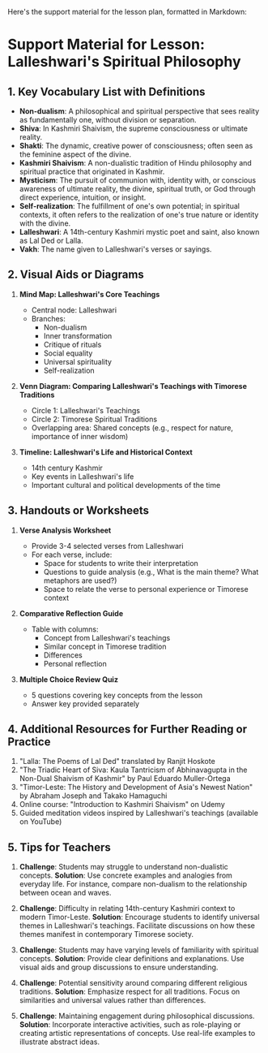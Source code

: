 Here's the support material for the lesson plan, formatted in Markdown:

# Support Material for Lesson: Lalleshwari's Spiritual Philosophy

## 1. Key Vocabulary List with Definitions

- **Non-dualism**: A philosophical and spiritual perspective that sees reality as fundamentally one, without division or separation.
- **Shiva**: In Kashmiri Shaivism, the supreme consciousness or ultimate reality.
- **Shakti**: The dynamic, creative power of consciousness; often seen as the feminine aspect of the divine.
- **Kashmiri Shaivism**: A non-dualistic tradition of Hindu philosophy and spiritual practice that originated in Kashmir.
- **Mysticism**: The pursuit of communion with, identity with, or conscious awareness of ultimate reality, the divine, spiritual truth, or God through direct experience, intuition, or insight.
- **Self-realization**: The fulfillment of one's own potential; in spiritual contexts, it often refers to the realization of one's true nature or identity with the divine.
- **Lalleshwari**: A 14th-century Kashmiri mystic poet and saint, also known as Lal Ded or Lalla.
- **Vakh**: The name given to Lalleshwari's verses or sayings.

## 2. Visual Aids or Diagrams

1. **Mind Map: Lalleshwari's Core Teachings**
   - Central node: Lalleshwari
   - Branches:
     - Non-dualism
     - Inner transformation
     - Critique of rituals
     - Social equality
     - Universal spirituality
     - Self-realization

2. **Venn Diagram: Comparing Lalleshwari's Teachings with Timorese Traditions**
   - Circle 1: Lalleshwari's Teachings
   - Circle 2: Timorese Spiritual Traditions
   - Overlapping area: Shared concepts (e.g., respect for nature, importance of inner wisdom)

3. **Timeline: Lalleshwari's Life and Historical Context**
   - 14th century Kashmir
   - Key events in Lalleshwari's life
   - Important cultural and political developments of the time

## 3. Handouts or Worksheets

1. **Verse Analysis Worksheet**
   - Provide 3-4 selected verses from Lalleshwari
   - For each verse, include:
     - Space for students to write their interpretation
     - Questions to guide analysis (e.g., What is the main theme? What metaphors are used?)
     - Space to relate the verse to personal experience or Timorese context

2. **Comparative Reflection Guide**
   - Table with columns:
     - Concept from Lalleshwari's teachings
     - Similar concept in Timorese tradition
     - Differences
     - Personal reflection

3. **Multiple Choice Review Quiz**
   - 5 questions covering key concepts from the lesson
   - Answer key provided separately

## 4. Additional Resources for Further Reading or Practice

1. "Lalla: The Poems of Lal Ded" translated by Ranjit Hoskote
2. "The Triadic Heart of Siva: Kaula Tantricism of Abhinavagupta in the Non-Dual Shaivism of Kashmir" by Paul Eduardo Muller-Ortega
3. "Timor-Leste: The History and Development of Asia's Newest Nation" by Abraham Joseph and Takako Hamaguchi
4. Online course: "Introduction to Kashmiri Shaivism" on Udemy
5. Guided meditation videos inspired by Lalleshwari's teachings (available on YouTube)

## 5. Tips for Teachers

1. **Challenge**: Students may struggle to understand non-dualistic concepts.
   **Solution**: Use concrete examples and analogies from everyday life. For instance, compare non-dualism to the relationship between ocean and waves.

2. **Challenge**: Difficulty in relating 14th-century Kashmiri context to modern Timor-Leste.
   **Solution**: Encourage students to identify universal themes in Lalleshwari's teachings. Facilitate discussions on how these themes manifest in contemporary Timorese society.

3. **Challenge**: Students may have varying levels of familiarity with spiritual concepts.
   **Solution**: Provide clear definitions and explanations. Use visual aids and group discussions to ensure understanding.

4. **Challenge**: Potential sensitivity around comparing different religious traditions.
   **Solution**: Emphasize respect for all traditions. Focus on similarities and universal values rather than differences.

5. **Challenge**: Maintaining engagement during philosophical discussions.
   **Solution**: Incorporate interactive activities, such as role-playing or creating artistic representations of concepts. Use real-life examples to illustrate abstract ideas.